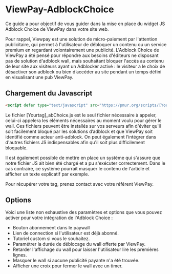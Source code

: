# ViewPay-AdblockChoice

Ce guide a pour objectif de vous guider dans la mise en place du widget JS Adblock Choice de ViewPay dans votre site web.

Pour rappel, Viewpay est une solution de micro-paiement par l'attention publicitaire, qui permet à l'utilisateur de débloquer un contenu ou un service premium en regardant volontairement une publicité.
L'Adblock Choice de ViewPay a été pensé pour répondre aux besoins d'éditeurs ne disposant pas de solution d'adblock wall, mais souhaitant bloquer l'accès au contenu de leur site aux visiteurs ayant un Adblocker activé : le visiteur a le choix de désactiver son adblock ou bien d’accéder au site pendant un temps défini en visualisant une pub ViewPay.

## Chargement du Javascript
```html
<script defer type="text/javascript" src="https://pmur.org/scripts/[Yourtag]_abChoice.js"></script> 
```
Le fichier [Yourtag]_abChoice.js est le seul fichier nécessaire à appeler, celui-ci appelera les éléments nécessaires au moment voulu pour gérer le wall.
Ces fichiers peuvent être installés sur vos serveurs afin d'éviter qu'il soit facilement bloqué par les solutions d’adblock et que ViewPay soit identifié comme acteur anti-adblock.
On peut également l’intégrer dans d'autres fichiers JS indispensables afin qu'il soit plus difficilement bloquable.

Il est également possible de mettre en place un système qui s'assure que notre fichier JS ait bien été chargé et a pu s'exécuter correctement. Dans le cas contraire, ce système pourrait masquer le contenu de l'article et afficher un texte explicatif par exemple.


Pour récupérer votre tag, prenez contact avec votre référent ViewPay.


## Options
Voici une liste non exhaustive des paramètres et options que vous pouvez activer pour votre intégration de l'Adblock Choice : 

- Bouton abonnement dans le paywall
- Lien de connection si l'utilisateur est déjà abonné.
- Tutoriel custom si vous le souhaitez.
- Paramétrer la durée de déblocage du wall offerte par ViewPay.
- Retarder l'affichage du wall pour laisser l'utilisateur lire les premières lignes.
- Masquer le wall si aucune publicité payante n'a été trouvée.
- Afficher une croix pour fermer le wall avec un timer.
